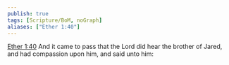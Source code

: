```yaml
---
publish: true
tags: [Scripture/BoM, noGraph]
aliases: ["Ether 1:40"]
---
```

[Ether 1:40](https://churchofjesuschrist.org/study/scriptures/bofm/ether/1?lang=eng&id=p40#p40) And it came to pass that the Lord did hear the brother of Jared, and had compassion upon him, and said unto him:
